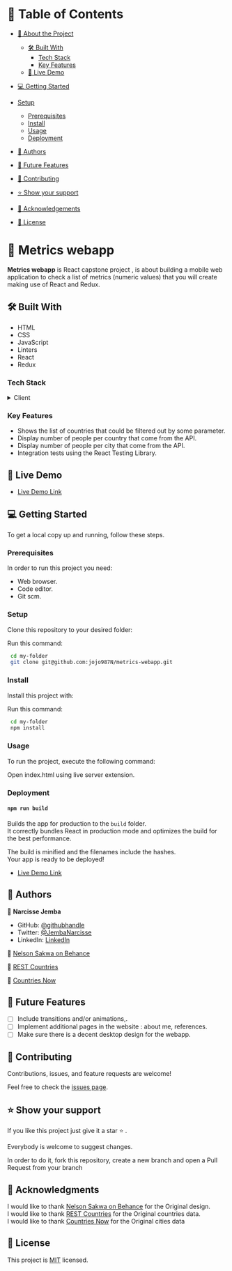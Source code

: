 # 📗 Table of Contents

- [📖 About the Project](#about-project)
  - [🛠 Built With](#built-with)
    - [Tech Stack](#tech-stack)
    - [Key Features](#key-features)
  - [🚀 Live Demo](#live-demo)
- [💻 Getting Started](#getting-started)
- [Setup](#setup)
  - [Prerequisites](#prerequisites)
  - [Install](#install)
  - [Usage](#usage)
  - [Deployment](#deployment)
- [👥 Authors](#authors)

- [🔭 Future Features](#future-features)

- [🤝 Contributing](#contributing)

- [⭐️ Show your support](#support)
 
- [🙏 Acknowledgements](#acknowledgements)

- [📝 License](#license)


# 📖  Metrics webapp  <a name="about-project"></a>

**Metrics webapp** is React capstone project , is about building a mobile web application to check a list of metrics (numeric values) that you will create making use of React and Redux.

## 🛠 Built With <a name="built-with"></a>

- HTML
- CSS
- JavaScript
- Linters
- React
- Redux

### Tech Stack <a name="tech-stack"></a>

<details>
    <summary>Client</summary>
        <ul>
            <li><a  href="https://developer.mozilla.org/en-US/docs/Web/HTML">HTML</a></li>
        </ul>
        <ul>
            <li><a  href="https://developer.mozilla.org/en-US/docs/Web/CSS">CSS</a></li>
        </ul>
        <ul>
            <li><a  href="https://github.com/microverseinc/curriculum-html-css/blob/main/articles/javascript_best_practices.md">JavaScript</a></li>
        </ul>
</details>

### Key Features <a name="key-features"></a>

-  Shows the list of countries that could be filtered out by some parameter.
-  Display number of people per country that come from the API.
-  Display number of people per city that come from the API.
-  Integration tests using the React Testing Library. 

## 🚀 Live Demo <a name="live-demo"></a>

- [Live Demo Link](https://metrics-webapp-j1i2.onrender.com)
## 💻 Getting Started <a name="getting-started"></a>

To get a local copy up and running, follow these steps.

### Prerequisites

In order to run this project you need:

- Web browser.
- Code editor.
- Git scm.

### Setup

Clone this repository to your desired folder:

Run this command: 

```sh
 cd my-folder
 git clone git@github.com:jojo987N/metrics-webapp.git
```
### Install

Install this project with:

Run this command:

```sh
 cd my-folder
 npm install
```
### Usage

To run the project, execute the following command:

Open index.html using live server extension.

### Deployment

#### `npm run build`
Builds the app for production to the `build` folder.\
It correctly bundles React in production mode and optimizes the build for the best performance.

The build is minified and the filenames include the hashes.\
Your app is ready to be deployed!

- [Live Demo Link](https://metrics-webapp-j1i2.onrender.com)
## 👥 Authors <a name="getting-started"></a>

👤 **Narcisse Jemba** 
- GitHub: [@githubhandle](https://github.com/jojo987N)
- Twitter: [@JembaNarcisse](https://twitter.com/JembaNarcisse)
- LinkedIn: [LinkedIn](https://www.linkedin.com/in/narcisse-jemba-aa9488252/)

👤 [Nelson Sakwa on Behance](https://www.behance.net/sakwadesignstudio)

👤 [REST Countries](https://restcountries.com/)

👤 [Countries Now](https://countriesnow.space)

## 🔭 Future Features <a name="future-features"></a>

- [ ] Include transitions and/or animations,.
- [ ] Implement additional pages in the website : about me, references.
- [ ] Make sure there is a decent desktop design for the webapp.

## 🤝 Contributing <a name="contributing"></a>

Contributions, issues, and feature requests are welcome!

Feel free to check the [issues page](../../issues/).

## ⭐️ Show your support <a name="support"></a>

If you like this project just give it a star ⭐️ .

Everybody is welcome to suggest changes.

In order to do it, fork this repository, create a new branch and open a Pull Request from your branch

## 🙏 Acknowledgments <a name="acknowledgements"></a>
I would like to thank [Nelson Sakwa on Behance](https://www.behance.net/sakwadesignstudio) for the Original design.   
I would like to thank [REST Countries](https://restcountries.com/) for the Original countries data.  
I would like to thank [Countries Now](https://countriesnow.space) for the Original cities data

## 📝 License <a name="license"></a>

This project is [MIT](./LICENSE.md) licensed.
